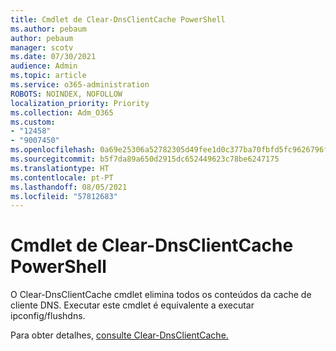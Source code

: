 ```yaml
---
title: Cmdlet de Clear-DnsClientCache PowerShell
ms.author: pebaum
author: pebaum
manager: scotv
ms.date: 07/30/2021
audience: Admin
ms.topic: article
ms.service: o365-administration
ROBOTS: NOINDEX, NOFOLLOW
localization_priority: Priority
ms.collection: Adm_O365
ms.custom:
- "12458"
- "9007450"
ms.openlocfilehash: 0a69e25306a52782305d49fee1d0c377ba70fbfd5fc9626796f4700e776f2c37
ms.sourcegitcommit: b5f7da89a650d2915dc652449623c78be6247175
ms.translationtype: HT
ms.contentlocale: pt-PT
ms.lasthandoff: 08/05/2021
ms.locfileid: "57812683"
---
```

# <a name="powershell-clear-dnsclientcache-cmdlet"></a>Cmdlet de Clear-DnsClientCache PowerShell

O Clear-DnsClientCache cmdlet elimina todos os conteúdos da cache de cliente DNS. Executar este cmdlet é equivalente a executar ipconfig/flushdns.

Para obter detalhes, [consulte Clear-DnsClientCache.](/powershell/module/dnsclient/clear-dnsclientcache?view=windowsserver2019-ps)